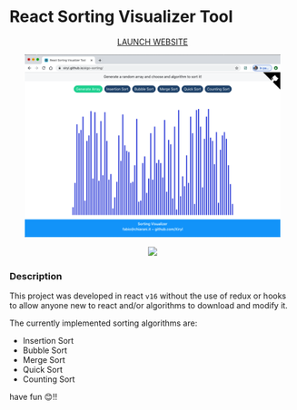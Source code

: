 # React Sorting Visualizer Tool

<p align="center">
    <a href="https://xiryl.github.io/algo-sorting/">LAUNCH WEBSITE</a>
</p>

<p align="center">
    <img width="450" src="https://github.com/Xiryl/algo-sorting/raw/master/algo-sorting/preview.png">
</p>

<p align="center">
    <img src="https://img.shields.io/github/stars/Xiryl/algo-sorting?style=social">
</p>


### Description

This project was developed in react `v16` without the use of redux or hooks to allow anyone new to react and/or algorithms to download and modify it.

The currently implemented sorting algorithms are:
- Insertion Sort
- Bubble Sort
- Merge Sort
- Quick Sort
- Counting Sort


have fun :blush:!!
